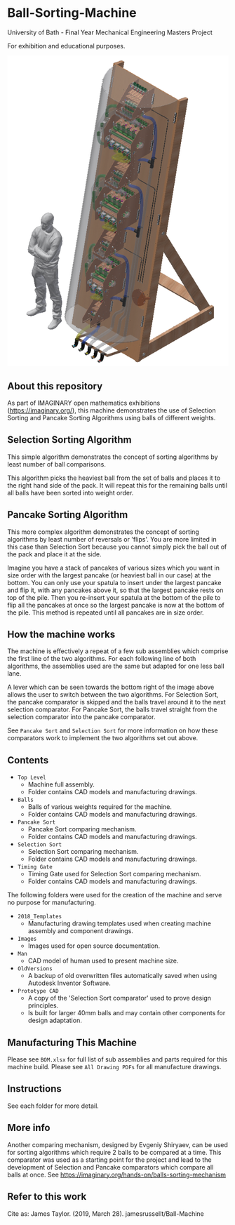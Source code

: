 # Ball-Sorting-Machine
University of Bath - Final Year Mechanical Engineering Masters Project

For exhibition and educational purposes.

![logo](https://github.com/jamesrussellt/Ball-Machine/blob/master/Images/Top_Assy.png)

## About this repository
As part of IMAGINARY open mathematics exhibitions (https://imaginary.org/), this machine demonstrates the use of Selection Sorting and Pancake Sorting Algorithms using balls of different weights.

## Selection Sorting Algorithm
This simple algorithm demonstrates the concept of sorting algorithms by least number of ball comparisons.

This algorithm picks the heaviest ball from the set of balls and places it to the right hand side of the pack. It will repeat this for the remaining balls until all balls have been sorted into weight order.

## Pancake Sorting Algorithm
This more complex algorithm demonstrates the concept of sorting algorithms by least number of reversals or 'flips'. You are more limited in this case than Selection Sort because you cannot simply pick the ball out of the pack and place it at the side.

Imagine you have a stack of pancakes of various sizes which you want in size order with the largest pancake (or heaviest ball in our case) at the bottom. You can only use your spatula to insert under the largest pancake and flip it, with any pancakes above it, so that the largest pancake rests on top of the pile. Then you re-insert your spatula at the bottom of the pile to flip all the pancakes at once so the largest pancake is now at the bottom of the pile. This method is repeated until all pancakes are in size order.

## How the machine works
The machine is effectively a repeat of a few sub assemblies which comprise the first line of the two algorithms. For each following line of both algorithms, the assemblies used are the same but adapted for one less ball lane.

A lever which can be seen towards the bottom right of the image above allows the user to switch between the two algorithms. For Selection Sort, the pancake comparator is skipped and the balls travel around it to the next selection comparator. For Pancake Sort, the balls travel straight from the selection comparator into the pancake comparator.

See `Pancake Sort` and `Selection Sort` for more information on how these comparators work to implement the two algorithms set out above.

## Contents

* `Top Level`
  * Machine full assembly.
  * Folder contains CAD models and manufacturing drawings.
* `Balls`
  * Balls of various weights required for the machine.
  * Folder contains CAD models and manufacturing drawings.
* `Pancake Sort`
  * Pancake Sort comparing mechanism.
  * Folder contains CAD models and manufacturing drawings.
* `Selection Sort`
  * Selection Sort comparing mechanism.
  * Folder contains CAD models and manufacturing drawings.
* `Timing Gate`
  * Timing Gate used for Selection Sort comparing mechanism.
  * Folder contains CAD models and manufacturing drawings.

The following folders were used for the creation of the machine and serve no purpose for manufacturing.

* `2018_Templates` 
  * Manufacturing drawing templates used when creating machine assembly and component drawings.
* `Images`
  * Images used for open source documentation.
* `Man`
  * CAD model of human used to present machine size.
* `OldVersions`
  * A backup of old overwritten files automatically saved when using Autodesk Inventor Software.
* `Prototype CAD`
  * A copy of the 'Selection Sort comparator' used to prove design principles.
  * Is built for larger 40mm balls and may contain other components for design adaptation.

## Manufacturing This Machine
Please see `BOM.xlsx` for full list of sub assemblies and parts required for this machine build.
Please see `All Drawing PDFs` for all manufacture drawings.

## Instructions 
See each folder for more detail.

## More info
Another comparing mechanism, designed by Evgeniy Shiryaev, can be used for sorting algorithms which require 2 balls to be compared at a time. This comparator was used as a starting point for the project and lead to the development of Selection and Pancake comparators which compare all balls at once.
See https://imaginary.org/hands-on/balls-sorting-mechanism

## Refer to this work
Cite as: James Taylor. (2019, March 28). jamesrussellt/Ball-Machine




